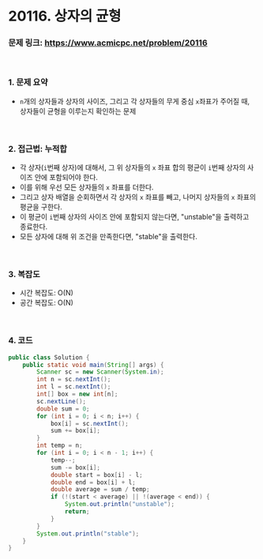 # 20116. 상자의 균형

### 문제 링크: https://www.acmicpc.net/problem/20116

<br/>

### 1. 문제 요약

- `n`개의 상자들과 상자의 사이즈, 그리고 각 상자들의 무게 중심 `x`좌표가 주어질 때, 상자들이 균형을 이루는지 확인하는 문제

<br>

### 2. 접근법: 누적합

- 각 상자(`i`번째 상자)에 대해서, 그 위 상자들의 `x` 좌표 합의 평균이 `i`번째 상자의 사이즈 안에 포함되어야 한다.
- 이를 위해 우선 모든 상자들의 `x` 좌표를 더한다.
- 그리고 상자 배열을 순회하면서 각 상자의 `x` 좌표를 빼고, 나머지 상자들의 `x` 좌표의 평균을 구한다.
- 이 평균이 `i`번째 상자의 사이즈 안에 포함되지 않는다면, "unstable"을 출력하고 종료한다.
- 모든 상자에 대해 위 조건을 만족한다면, "stable"을 출력한다.

<br>

### 3. 복잡도

- 시간 복잡도: O(N)
- 공간 복잡도: O(N)

<br>

### 4. 코드

``` Java
public class Solution {
    public static void main(String[] args) {
        Scanner sc = new Scanner(System.in);
        int n = sc.nextInt();
        int l = sc.nextInt();
        int[] box = new int[n];
        sc.nextLine();
        double sum = 0;
        for (int i = 0; i < n; i++) {
            box[i] = sc.nextInt();
            sum += box[i];
        }
        int temp = n;
        for (int i = 0; i < n - 1; i++) {
            temp--;
            sum -= box[i];
            double start = box[i] - l;
            double end = box[i] + l;
            double average = sum / temp;
            if (!(start < average) || !(average < end)) {
                System.out.println("unstable");
                return;
            }
        }
        System.out.println("stable");
    }
}
```